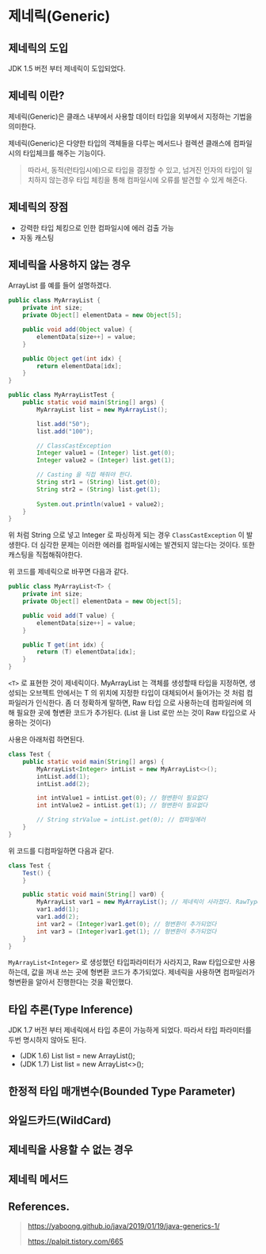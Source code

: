 # 제네릭(Generic)

## 제네릭의 도입

JDK 1.5 버전 부터 제네릭이 도입되었다.

## 제네릭 이란?

제네릭(Generic)은 클래스 내부에서 사용할 데이터 타입을 외부에서 지정하는 기법을 의미한다. 

제네릭(Generic)은 다양한 타입의 객체들을 다루는 메서드나 컬렉션 클래스에 컴파일 시의 타입체크를 해주는 기능이다.

> 따라서, 동적(런타임시에)으로 타입을 결정할 수 있고, 넘겨진 인자의 타입이 일치하지 않는경우 타입 체킹을 통해 컴파일시에 오류를 발견할 수 있게 해준다.

## 제네릭의 장점

- 강력한 타입 체킹으로 인한 컴파일시에 에러 검출 가능
- 자동 캐스팅

## 제네릭을 사용하지 않는 경우

ArrayList 를 예를 들어 설명하겠다.

```java
public class MyArrayList {
    private int size;
    private Object[] elementData = new Object[5];

    public void add(Object value) {
        elementData[size++] = value;
    }

    public Object get(int idx) {
        return elementData[idx];
    }
}
```

```java
public class MyArrayListTest {
    public static void main(String[] args) {
        MyArrayList list = new MyArrayList();

        list.add("50"); 
        list.add("100"); 

        // ClassCastException
        Integer value1 = (Integer) list.get(0);
        Integer value2 = (Integer) list.get(1);

        // Casting 을 직접 해줘야 한다.
        String str1 = (String) list.get(0);
        String str2 = (String) list.get(1);
        
        System.out.println(value1 + value2);
    }
}
```

위 처럼 String 으로 넣고 Integer 로 파싱하게 되는 경우 `ClassCastException` 이 발생한다. 더 심각한 문제는 이러한 에러를 컴파일시에는 발견되지 않는다는 것이다. 또한
캐스팅을 직접해줘야한다.

위 코드를 제네릭으로 바꾸면 다음과 같다.

```java
public class MyArrayList<T> {
    private int size;
    private Object[] elementData = new Object[5];

    public void add(T value) {
        elementData[size++] = value;
    }

    public T get(int idx) {
        return (T) elementData[idx];
    }
}
```

`<T>` 로 표현한 것이 제네릭이다. MyArrayList 는 객체를 생성할때 타입을 지정하면, 생성되는 오브젝트 안에서는 T 의 위치에 지정한 타입이 대체되어서 들어가는 것 처럼 컴파일러가 인식한다. 
좀 더 정확하게 말하면, Raw 타입 으로 사용하는데 컴파일러에 의해 필요한 곳에 형변환 코드가 추가된다. (List<String> 을 List 로만 쓰는 것이 Raw 타입으로 사용하는 것이다)

사용은 아래처럼 하면된다.

```java
class Test {
    public static void main(String[] args) {
        MyArrayList<Integer> intList = new MyArrayList<>();
        intList.add(1);
        intList.add(2);

        int intValue1 = intList.get(0); // 형변환이 필요없다
        int intValue2 = intList.get(1); // 형변환이 필요없다

        // String strValue = intList.get(0); // 컴파일에러
    }
}
```

위 코드를 디컴파일하면 다음과 같다.

```java
class Test {
    Test() {
    }

    public static void main(String[] var0) {
        MyArrayList var1 = new MyArrayList(); // 제네릭이 사라졌다. RawType 으로 만 사용
        var1.add(1);
        var1.add(2);
        int var2 = (Integer)var1.get(0); // 형변환이 추가되었다
        int var3 = (Integer)var1.get(1); // 형변환이 추가되었다
    }
}
```

`MyArrayList<Integer>` 로 생성했던 타입파라미터가 사라지고, Raw 타입으로만 사용하는데, 
값을 꺼내 쓰는 곳에 형변환 코드가 추가되었다. 제네릭을 사용하면 컴파일러가 형변환을 알아서 진행한다는 것을 확인했다.

## 타입 추론(Type Inference)

JDK 1.7 버전 부터 제네릭에서 타입 추론이 가능하게 되었다. 따라서 타입 파라미터를 두번 명시하지 않아도 된다.

- (JDK 1.6) List<Integer> list = new ArrayList<Integer>(); 
- (JDK 1.7) List<Integer> list = new ArrayList<>();

## 한정적 타입 매개변수(Bounded Type Parameter)

## 와일드카드(WildCard)

## 제네릭을 사용할 수 없는 경우

## 제네릭 메서드

## References.

> https://yaboong.github.io/java/2019/01/19/java-generics-1/
>
> https://palpit.tistory.com/665
